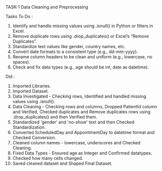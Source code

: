 TASK-1
Data Cleaning and Preprocessing

Tasks To Do :
1. Identify and handle missing values using .isnull() in Python or filters in Excel.
2. Remove duplicate rows using .drop_duplicates() or Excel’s “Remove Duplicates”.
3. Standardize text values like gender, country names, etc.
4. Convert date formats to a consistent type (e.g., dd-mm-yyyy).
5. Rename column headers to be clean and uniform (e.g., lowercase, no spaces). 
6. Check and fix data types (e.g., age should be int, date as datetime).


Did :
1. Imported Libraries.
2. Imported Dataset.
3. Data Investigated - Checking rows, Identified and handled missing values using .isnull().
4. Data Cleaning - Checking rows and columns, Dropped PatientId column and Verified, Checked duplicates and Remove duplicates rows using .drop_duplicates() and then Verified them.
5. Standardized 'gender' and 'no-show' text and then Checked Standardization.
6. Converted ScheduledDay and AppointmentDay to datetime format and Checked Conversion.
7. Cleaned column names - lowercase, underscores and Checked Cleaning.
8. Fixed Data Types - Ensured age as Integer and Confirmed datatypes.
9. Checked how many cells changed.
10. Saved cleaned dataset and Shaped Final Dataset.
